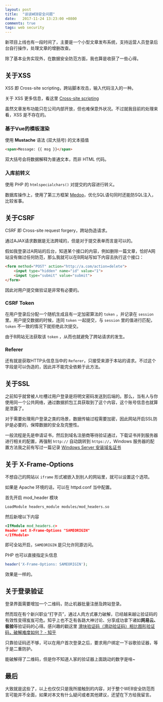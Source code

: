 ```yaml
---
layout: post
title:  "谈谈WEB安全问题"
date:   2017-11-24 13:23:00 +0800
comments: true
tags: web security
---
```


新项目上线也有一段时间了，主要是一个小型文章发布系统，支持运营人员登录后台自行操作，处理文章的增删改查。

除了基本业务实现外，在数据安全防范方面，我也算是收获了一些心得。

## 关于XSS

XSS 即 Cross-site scripting，跨站脚本攻击，输入代码注入的一种。

关于 XSS 更多信息，看这里 [Cross-site scripting](https://en.wikipedia.org/wiki/Cross-site_scripting)

虽然文章发布功能只在公司内部开放，但也难保意外状况。不过就我目前的处理来看，XSS 是不存在的。

### 基于Vue的模板渲染

使用 **Mustache** 语法 (双大括号) 的文本插值

```html
<span>Message: {{ msg }}</span>
```

双大括号会将数据解释为普通文本，而非 HTML 代码。

### 入库前转义

使用 PHP 的 `htmlspecialchars()` 对提交的内容进行转义。

数据库操作上，使用了第三方框架 [Medoo](https://medoo.in/)，优化SQL语句同时还能防SQL注入，比较省事。

## 关于CSRF

CSRF 即 Cross-site request forgery，跨站伪造请求。

通过AJAX请求数据是无法跨域的，但是对于提交表单而言是可以的。

假如我登录过A网站的后台，知道某个接口的内容，例如删除一篇文章，恰好A网站没有做过任何防范，那么我就可以在B网站写如下内容去执行这个接口：

```html
<form method="POST" action="http://a.com/action=delete">
	<input type="hidden" name="id" value="1">
	<input type="submit" value="submit">
</form>
```

因此对用户提交做验证是非常有必要的。

### CSRF Token
在用户登录后分配一个随机生成且有一定加密算法的 `token` ，并记录在 `session` 里。用户提交数据的时候，连同 `token` 一起提交，与 `session` 里的值进行匹配，`token` 不一致的情况下就拒绝此次提交。

由于B网站无法获取该 `token` ，从而也就避免了跨站请求的发生。

### Referer

还有就是获取HTTP头信息当中的 `Referer`，只接受来源于本站的请求。不过这个字段是可以伪造的，因此并不能完全依赖于此方法。

## 关于SSL

之前知乎就曾被人吐槽过用户登录是将明文密码发送到后端的。那么，当有人与你使用同一个公共网络，通过数据抓包工具获取到了这个内容，这个账号信息也就算是泄露了。

对于需要处理用户登录之类的场景，数据传输过程需要加密，因此网站开启SSL防护是必要的，保障数据的安全及完整性。

一般流程是先是申请证书，然后到域名注册商等待验证通过，下载证书并到服务器进行相关的配置，再强制 `http://` 自动跳转到 `https://`，Windows 服务器的配置方法我之前有写过一篇记录 [Windows Server 安装域名证书](/2017/10/windows-server-ssl)

## 关于 X-Frame-Options

不想自己的网站以 `iframe` 形式被嵌入到别人的网站里，就可以设置这个选项。

如果是 Apache 环境的话，可以在 httpd.conf 当中配置。

首先开启 mod_header 模块

```xml
LoadModule headers_module modules/mod_headers.so
```
然后新增以下内容

```xml
<IfModule mod_headers.c>
Header set X-Frame-Options "SAMEORIGIN"
</IfModule>
```

即可全站开启，`SAMEORIGIN` 是只允许同源访问。

PHP 也可以直接指定头信息

```php
header('X-Frame-Options: SAMEORIGIN');
```

效果是一样的。

## 关于登录验证

登录界面需要增加一个二维码，防止机器批量注册及跨站登录。

然而现在有个新兴职业“打字员”，通过人肉方式暴力破解，已经越来越让验证码的有效性变得岌岌可危。知乎上也不乏有各路大神讨论、分享成功拿下诸如**网易云、极验**等验证码的心得。感兴趣的戳这里 [滑块验证码（滑动验证码）相比图形验证码，破解难度如何？ - 知乎](https://www.zhihu.com/question/32209043)

只靠验证码还不够，可以在用户首次登录之后，要求用户绑定一下谷歌验证器，等于是二重防护。

能破解得了二维码，但是你不知道人家的验证器上面跳动的数字是啥~

## 最后

大致就是这些了，以上也仅仅只是我所接触到的内容，对于整个WEB安全防范而言可能并不全面，如果对本文有什么疑问或者其他建议，还望在下方给我留言。
